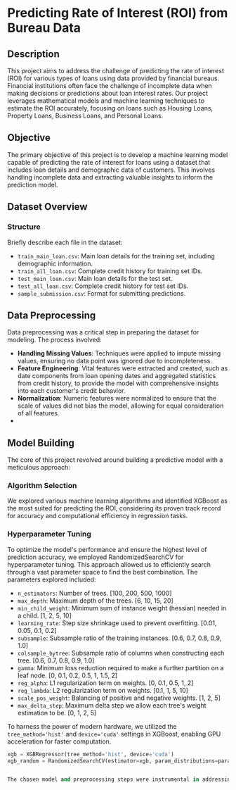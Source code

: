 # Predicting Rate of Interest (ROI) from Bureau Data

## Description
This project aims to address the challenge of predicting the rate of interest (ROI) for various types of loans using data provided by financial bureaus. Financial institutions often face the challenge of incomplete data when making decisions or predictions about loan interest rates. Our project leverages mathematical models and machine learning techniques to estimate the ROI accurately, focusing on loans such as Housing Loans, Property Loans, Business Loans, and Personal Loans.

## Objective
The primary objective of this project is to develop a machine learning model capable of predicting the rate of interest for loans using a dataset that includes loan details and demographic data of customers. This involves handling incomplete data and extracting valuable insights to inform the prediction model.

## Dataset Overview

### Structure
Briefly describe each file in the dataset:

- `train_main_loan.csv`: Main loan details for the training set, including demographic information.
- `train_all_loan.csv`: Complete credit history for training set IDs.
- `test_main_loan.csv`: Main loan details for the test set.
- `test_all_loan.csv`: Complete credit history for test set IDs.
- `sample_submission.csv`: Format for submitting predictions.


## Data Preprocessing
Data preprocessing was a critical step in preparing the dataset for modeling. The process involved:

- **Handling Missing Values**: Techniques were applied to impute missing values, ensuring no data point was ignored due to incompleteness.
- **Feature Engineering**: Vital features were extracted and created, such as date components from loan opening dates and aggregated statistics from credit history, to provide the model with comprehensive insights into each customer's credit behavior.
- **Normalization**: Numeric features were normalized to ensure that the scale of values did not bias the model, allowing for equal consideration of all features.
- 
## Model Building

The core of this project revolved around building a predictive model with a meticulous approach:

### Algorithm Selection
We explored various machine learning algorithms and identified XGBoost as the most suited for predicting the ROI, considering its proven track record for accuracy and computational efficiency in regression tasks.

### Hyperparameter Tuning
To optimize the model's performance and ensure the highest level of prediction accuracy, we employed RandomizedSearchCV for hyperparameter tuning. This approach allowed us to efficiently search through a vast parameter space to find the best combination. The parameters explored included:

- `n_estimators`: Number of trees. [100, 200, 500, 1000]
- `max_depth`: Maximum depth of the trees. [6, 10, 15, 20]
- `min_child_weight`: Minimum sum of instance weight (hessian) needed in a child. [1, 2, 5, 10]
- `learning_rate`: Step size shrinkage used to prevent overfitting. [0.01, 0.05, 0.1, 0.2]
- `subsample`: Subsample ratio of the training instances. [0.6, 0.7, 0.8, 0.9, 1.0]
- `colsample_bytree`: Subsample ratio of columns when constructing each tree. [0.6, 0.7, 0.8, 0.9, 1.0]
- `gamma`: Minimum loss reduction required to make a further partition on a leaf node. [0, 0.1, 0.2, 0.5, 1, 1.5, 2]
- `reg_alpha`: L1 regularization term on weights. [0, 0.1, 0.5, 1, 2]
- `reg_lambda`: L2 regularization term on weights. [0.1, 1, 5, 10]
- `scale_pos_weight`: Balancing of positive and negative weights. [1, 2, 5]
- `max_delta_step`: Maximum delta step we allow each tree's weight estimation to be. [0, 1, 2, 5]

To harness the power of modern hardware, we utilized the `tree_method='hist'` and `device='cuda'` settings in XGBoost, enabling GPU acceleration for faster computation.

```python
xgb = XGBRegressor(tree_method='hist', device='cuda')
xgb_random = RandomizedSearchCV(estimator=xgb, param_distributions=param_distributions, n_iter=100, cv=3, verbose=2, random_state=42, n_jobs=-1)


The chosen model and preprocessing steps were instrumental in addressing the challenges posed by incomplete data, ultimately leading to improved decision-making for financial institutions regarding loan interest rates.

